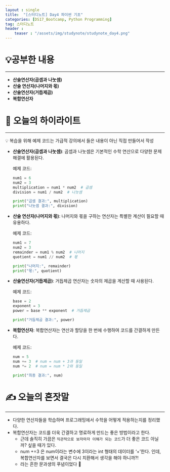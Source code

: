 ```yaml
---
layout : single
title:  "[스터디노트] Day4 파이썬 기초"
categories: [DS17_Bootcamp, Python Programming]
tag: 스터디노트
header :
    teaser : "/assets/img/studynote/studynote_day4.png"
---
```



# 💡공부한 내용

---

- **산술연산자(곱셉과 나눗셈)**
- **산술 연산자(나머지와 몫)**
- **산술연산자(거듭제곱)**
- **복합연산자**

# 📝 오늘의 하이라이트

---

<aside>
💡 복습을 위해 예제 코드는 가급적 강의에서 들은 내용이 아닌 직접 만들어서 작성

</aside>

- **산술연산자(곱셉과 나눗셈)**: 곱셉과 나눗셈은 기본적인 수학 연산으로 다양한 문제 해결에 활용된다.
    
    예제 코드:
    
    ```python
    num1 = 6
    num2 = 3
    multiplication = num1 * num2  # 곱셈
    division = num1 / num2  # 나눗셈
    
    print("곱셈 결과:", multiplication)
    print("나눗셈 결과:", division)
    ```
    
- **산술 연산자(나머지와 몫)**: 나머지와 몫을 구하는 연산자는 특별한 계산이 필요할 때 유용하다.
    
    예제 코드:
    
    ```python
    num1 = 7
    num2 = 3
    remainder = num1 % num2  # 나머지
    quotient = num1 // num2  # 몫
    
    print("나머지:", remainder)
    print("몫:", quotient)
    ```
    
- **산술연산자(거듭제곱)**: 거듭제곱 연산자는 숫자의 제곱을 계산할 때 사용된다.
    
    예제 코드:
    
    ```python
    base = 2
    exponent = 3
    power = base ** exponent  # 거듭제곱
    
    print("거듭제곱 결과:", power)
    ```
    
- **복합연산자**: 복합연산자는 연산과 할당을 한 번에 수행하여 코드를 간결하게 만든다.
    
    예제 코드:
    
    ```python
    num = 5
    num += 3  # num = num + 3과 동일
    num *= 2  # num = num * 2와 동일
    
    print("최종 결과:", num)
    ```
    

# ✍️ 오늘의 혼잣말

---

- 다양한 연산자들을 학습하며 프로그래밍에서 수학을 어떻게 적용하는지를 정리했다.
- 복합연산자는 코드를 더욱 간결하고 명료하게 만드는 좋은 방법이라고 한다.
    - 근데 솔직히 가끔은 `직관적으로 보자마자 이해가 되는 코드`가 더 좋은 코드 아닐까? 싶을 때가 있다.
    - num +=3 은 num이라는 변수에 3이라는 int 형태의 데이터를 ‘+’한다. 인데, 복합연산자를 보면서 결국은 다시 치환해서 생각을 해야 하니까?!
    - 라는 흔한 문과생의 푸념이었다 🤣